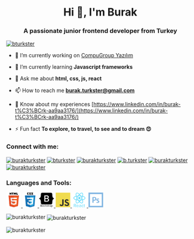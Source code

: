 <h1 align="center">Hi 👋, I'm Burak</h1>
<h3 align="center">A passionate junior frontend developer from Turkey</h3>

<p align="left"> <a href="https://twitter.com/bturkster" target="blank"><img src="https://img.shields.io/twitter/follow/bturkster?logo=twitter&style=for-the-badge" alt="bturkster" /></a> </p>

- 🔭 I’m currently working on [CompuGroup Yazılım](https://cgmturkiye.com/)

- 🌱 I’m currently learning **Javascript frameworks**

- 💬 Ask me about **html, css, js, react**

- 📫 How to reach me **burak.turkster@gmail.com**

- 📄 Know about my experiences [https://www.linkedin.com/in/burak-t%C3%BCrk-aa9aa3176/](https://www.linkedin.com/in/burak-t%C3%BCrk-aa9aa3176/)

- ⚡ Fun fact **To explore, to travel, to see and to dream 😍**

<h3 align="left">Connect with me:</h3>
<p align="left">
<a href="https://codepen.io/burakturkster" target="blank"><img align="center" src="https://raw.githubusercontent.com/rahuldkjain/github-profile-readme-generator/master/src/images/icons/Social/codepen.svg" alt="burakturkster" height="30" width="40" /></a>
<a href="https://twitter.com/bturkster" target="blank"><img align="center" src="https://raw.githubusercontent.com/rahuldkjain/github-profile-readme-generator/master/src/images/icons/Social/twitter.svg" alt="bturkster" height="30" width="40" /></a>
<a href="https://linkedin.com/in/burakturkster" target="blank"><img align="center" src="https://raw.githubusercontent.com/rahuldkjain/github-profile-readme-generator/master/src/images/icons/Social/linked-in-alt.svg" alt="burakturkster" height="30" width="40" /></a>
<a href="https://instagram.com/b.turkster" target="blank"><img align="center" src="https://raw.githubusercontent.com/rahuldkjain/github-profile-readme-generator/master/src/images/icons/Social/instagram.svg" alt="b.turkster" height="30" width="40" /></a>
<a href="https://www.youtube.com/c/burakturkster" target="blank"><img align="center" src="https://raw.githubusercontent.com/rahuldkjain/github-profile-readme-generator/master/src/images/icons/Social/youtube.svg" alt="burakturkster" height="30" width="40" /></a>
<a href="https://www.hackerrank.com/burakturkster" target="blank"><img align="center" src="https://raw.githubusercontent.com/rahuldkjain/github-profile-readme-generator/master/src/images/icons/Social/hackerrank.svg" alt="burakturkster" height="30" width="40" /></a>
</p>

<h3 align="left">Languages and Tools:</h3>
<p align="left"> <a href="https://www.w3.org/html/" target="_blank" rel="noreferrer"> <img src="https://raw.githubusercontent.com/devicons/devicon/master/icons/html5/html5-original-wordmark.svg" alt="html5" width="40" height="40"/> </a> <a href="https://www.w3schools.com/css/" target="_blank" rel="noreferrer"> <img src="https://raw.githubusercontent.com/devicons/devicon/master/icons/css3/css3-original-wordmark.svg" alt="css3" width="40" height="40"/> </a><a href="https://getbootstrap.com" target="_blank" rel="noreferrer"> <img src="https://raw.githubusercontent.com/devicons/devicon/master/icons/bootstrap/bootstrap-plain-wordmark.svg" alt="bootstrap" width="40" height="40"/> </a> <a href="https://developer.mozilla.org/en-US/docs/Web/JavaScript" target="_blank" rel="noreferrer"> <img src="https://raw.githubusercontent.com/devicons/devicon/master/icons/javascript/javascript-original.svg" alt="javascript" width="40" height="40"/> </a>  <a href="https://reactjs.org/" target="_blank" rel="noreferrer"> <img src="https://raw.githubusercontent.com/devicons/devicon/master/icons/react/react-original-wordmark.svg" alt="react" width="40" height="40"/> </a> <a href="https://www.photoshop.com/en" target="_blank" rel="noreferrer"> <img src="https://raw.githubusercontent.com/devicons/devicon/master/icons/photoshop/photoshop-line.svg" alt="photoshop" width="40" height="40"/> </a> </p>

<p><img align="left" src="https://github-readme-stats.vercel.app/api/top-langs?username=burakturkster&show_icons=true&locale=en&layout=compact" alt="burakturkster" /></p>

<p>&nbsp;<img align="center" src="https://github-readme-stats.vercel.app/api?username=burakturkster&show_icons=true&locale=en" alt="burakturkster" /></p>

<p><img align="center" src="https://github-readme-streak-stats.herokuapp.com/?user=burakturkster&" alt="burakturkster" /></p>
